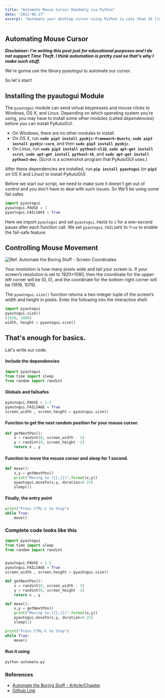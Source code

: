 ```yaml
---
title: "Automate Mouse Cursor Randomly via Python"
date: "2021-06-27"
excerpt: "Automate your desktop cursor using Python in Less than 20 lines your code. Useful to always appear online in office applications :v"
---
```


## Automating Mouse Cursor

***Disclaimer: I'm writing this post just for educational purposes and I do not support Time Theft. I think automation is pretty cool so that's why I make such stuff.***

We're gonna use the library *pyautogui* to automate our cursor.

So let's start!

## Installing the pyautogui Module

The `pyautogui` module can send virtual keypresses and mouse clicks to Windows, OS X, and Linux. Depending on which operating system you’re using, you may have to install some other modules (called *dependencies*) before you can install PyAutoGUI.

- On Windows, there are no other modules to install.
- On OS X, run **`sudo pip3 install pyobjc-framework-Quartz`**, **`sudo pip3 install pyobjc-core`**, and then **`sudo pip3 install pyobjc`**.
- On Linux, run **`sudo pip3 install python3-xlib`**, **`sudo apt-get install scrot`**, **`sudo apt-get install python3-tk`**, and **`sudo apt-get install python3-dev`**. (Scrot is a screenshot program that PyAutoGUI uses.)

After these dependencies are installed, run **`pip install pyautogui`** (or **`pip3`** on OS X and Linux) to install PyAutoGUI.



Before we start our script, we need to make sure it doesn't get out of control and you don't have to deal with such issues.
So We'll be using some fail safes.

```python
import pyautogui
pyautogui.PAUSE = 1
pyautogui.FAILSAFE = True
```

Here we import `pyautogui` and set `pyautogui.PAUSE` to `1` for a one-second pause after each function call. We set `pyautogui.FAILSAFE` to `True` to enable the fail-safe feature.

## Controlling Mouse Movement

![Ref: Automate the Boring Stuff - Screen Coordinates](https://automatetheboringstuff.com/images/000011.jpg)

Your *resolution* is how many pixels wide and tall your screen is. If your screen’s resolution is set to 1920×1080, then the coordinate for the upper-left corner will be (0, 0), and the coordinate for the bottom-right corner will be (1919, 1079).

The `pyautogui.size()` function returns a two-integer tuple of the screen’s width and height in pixels. Enter the following into the interactive shell:

```python
import pyautogui
pyautogui.size()
(1920, 1080)
width, height = pyautogui.size()
```



## That's enough for basics.

Let's write our code.

#### Include the dependencies

```python
import pyautogui
from time import sleep
from random import randint
```

#### Globals and failsafes

```python
pyautogui.PAUSE = 1.5
pyautogui.FAILSAGE = True
screen_width , screen_height = pyautogui.size()
```

#### Function to get the next random position for your mouse cursor.

```python
def getNextPos():
    x = randint(0, screen_width - 1)
    y = randint(0, screen_height -1)
    return x , y
```

#### Function to move the mouse cursor and sleep for 1 second.

```python
def move():
    x,y = getNextPos()
    print("Moving to ({},{})".format(x,y))
    pyautogui.moveTo(x,y, duration=0.25)
    sleep(1)
```

#### Finally, the entry point

```python
print("Press CTRL-C to Stop")
while True:
    move()
```



### Complete code looks like this

```python
import pyautogui
from time import sleep
from random import randint


pyautogui.PAUSE = 1.5
pyautogui.FAILSAGE = True
screen_width , screen_height = pyautogui.size()

def getNextPos():
    x = randint(0, screen_width - 1)
    y = randint(0, screen_height -1)
    return x , y

def move():
    x,y = getNextPos()
    print("Moving to ({},{})".format(x,y))
    pyautogui.moveTo(x,y, duration=0.25)
    sleep(1)

print("Press CTRL-C to Stop")
while True:
    move()
```



#### Run it using

```bash
python automate.py
```



### References

- [Automate the Boring Stuff - Article/Chapter](https://automatetheboringstuff.com/chapter18/)
- [Github Link](https://github.com/pavitra14/AutomateMouseCursor)
